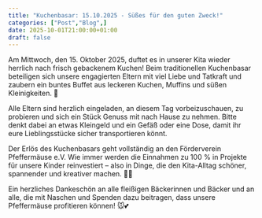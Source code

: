 ```yaml
---
title: "Kuchenbasar: 15.10.2025 - Süßes für den guten Zweck!"
categories: ["Post","Blog",]
date: 2025-10-01T21:00:00+01:00
draft: false
---
```


Am Mittwoch, den 15. Oktober 2025, duftet es in unserer Kita wieder herrlich nach frisch gebackenem Kuchen!
Beim traditionellen Kuchenbasar beteiligen sich unsere engagierten Eltern mit viel Liebe und Tatkraft und zaubern ein buntes Buffet aus leckeren Kuchen, Muffins und süßen Kleinigkeiten. 💛

Alle Eltern sind herzlich eingeladen, an diesem Tag vorbeizuschauen, zu probieren und sich ein Stück Genuss mit nach Hause zu nehmen.
Bitte denkt dabei an etwas Kleingeld und ein Gefäß oder eine Dose, damit ihr eure Lieblingsstücke sicher transportieren könnt.

Der Erlös des Kuchenbasars geht vollständig an den Förderverein Pfeffermäuse e.V.
Wie immer werden die Einnahmen zu 100 % in Projekte für unsere Kinder reinvestiert – also in Dinge, die den Kita-Alltag schöner, spannender und kreativer machen. 🎨✨

Ein herzliches Dankeschön an alle fleißigen Bäckerinnen und Bäcker und an alle, die mit Naschen und Spenden dazu beitragen, dass unsere Pfeffermäuse profitieren können! 🐭💕
